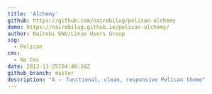 ```yaml
---
title: 'Alchemy'
github: https://github.com/nairobilug/pelican-alchemy
demo: https://nairobilug.github.io/pelican-alchemy/
author: Nairobi GNU/Linux Users Group
ssg:
  - Pelican
cms:
  - No Cms
date: 2013-11-25T04:48:18Z
github_branch: master
description: "A ✨ functional, clean, responsive Pelican theme"
---
```

